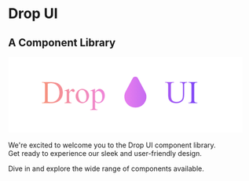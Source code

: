 # Drop UI
## A Component Library

![DropUI](./src/documentation/media/drop.png)
 
We're excited to welcome you to the Drop UI component library.  
Get ready to experience our sleek and user-friendly design.  

Dive in and explore the wide range of components available.